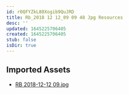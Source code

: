 ```yaml
---
id: r0QFYZkL80Xogib9QuJRD
title: Rb_2018 12 12_09 09 48 Jpg Resources
desc: ''
updated: 1645225706405
created: 1645225706405
stub: false
isDir: true
---
```

## Imported Assets
- [RB 2018-12-12 09.jpg](/assets/rb-2018-12-12-09-niY2Hl2JBlCZ.jpg)
